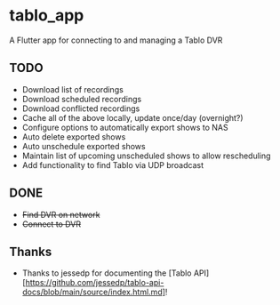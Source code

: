 # tablo_app

A Flutter app for connecting to and managing a Tablo DVR

## TODO
* Download list of recordings
* Download scheduled recordings
* Download conflicted recordings
* Cache all of the above locally, update once/day (overnight?)
* Configure options to automatically export shows to NAS
* Auto delete exported shows
* Auto unschedule exported shows
* Maintain list of upcoming unscheduled shows to allow rescheduling
* Add functionality to find Tablo via UDP broadcast

## DONE
* ~~Find DVR on network~~
* ~~Connect to DVR~~

## Thanks
* Thanks to jessedp for documenting the [Tablo API][https://github.com/jessedp/tablo-api-docs/blob/main/source/index.html.md]!